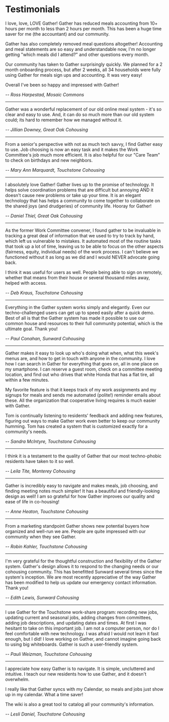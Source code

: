 # Testimonials

I love, love, LOVE Gather! Gather has reduced meals accounting from 10+ hours per month to less than 2 hours per month. This has been a huge time saver for me (the accountant) and our community.

Gather has also completely removed meal questions altogether! Accounting and meal statements are so easy and understandable now, I'm no longer getting "which meals did I attend?" and other questions every month.

Our community has taken to Gather surprisingly quickly. We planned for a 2 month onboarding process, but after 2 weeks, all 34 households were fully using Gather for meals sign ups and accounting. It was very easy!

Overall I've been so happy and impressed with Gather!

_-- Ross Harpestad, Mosaic Commons_

---

Gather was a wonderful replacement of our old online meal system - it's so clear and easy to use. And, it can do so much more than our old system could; its hard to remember how we managed without it.

_-- Jillian Downey, Great Oak Cohousing_

---

From a senior's perspective with not as much tech savvy, I find Gather easy to use. Job choosing is now an easy task and it makes the Work Committee's job much more efficient. It is also helpful for our "Care Team" to check on birthdays and new neighbors.

_-- Mary Ann Marquardt, Touchstone Cohousing_

---

I absolutely love Gather! Gather lives up to the promise of technology. It helps solve coordination problems that are difficult but annoying AND it doesn't cause new problems or take up your time. It is an elegant technology that has helps a community to come together to collaborate on the shared joys (and drudgeries) of community life. Hooray for Gather!

_-- Daniel Thiel, Great Oak Cohousing_

---

As the former Work Committee convener, I found gather to be invaluable in tracking a great deal of information that we used to try to track by hand, which left us vulnerable to mistakes. It automated most of the routine tasks that took up a lot of time, leaving us to be able to focus on the other aspects (fairness, equity, individual needs) of the work process. I can't believe we functioned without it as long as we did and I would NEVER advocate going back.

I think it was useful for users as well. People being able to sign on remotely, whether that means from their house or several thousand miles away, helped with access.

_-- Deb Kraus, Touchstone Cohousing_

---

Everything in the Gather system works simply and elegantly. Even our techno-challenged users can get up to speed easily after a quick demo. Best of all is that the Gather system has made it possible to use our common house and resources to their full community potential, which is the ultimate goal. Thank you!

_-- Paul Conahan, Sunward Cohousing_

---

Gather makes it easy to look up who's doing what when, what this week's menus are, and how to get in touch with anyone in the community. I love how I can search in Gather for everything that goes on, all in one place on my smartphone. I can reserve a guest room, check on a committee meeting location, and find out who drives that white Honda that has a flat tire, all within a few minutes.

My favorite feature is that it keeps track of my work assignments and my signups for meals and sends me automated (polite!) reminder emails about these. All the organization that cooperative living requires is much easier with Gather.

Tom is continually listening to residents' feedback and adding new features, figuring out ways to make Gather work even better to keep our community humming. Tom has created a system that is customized exactly for a community's needs.

_-- Sandra McIntyre, Touchstone Cohousing_

---

I think it is a testament to the quality of Gather that our most techno-phobic residents have taken to it so well.

_-- Leila Tite, Monterey Cohousing_

---

Gather is incredibly easy to navigate and makes meals, job choosing, and finding meeting notes much simpler! It has a beautiful and friendly-looking design as well! I am so grateful for how Gather improves our quality and ease of life in co-housing!

_-- Anne Heaton, Touchstone Cohousing_

---

From a marketing standpoint Gather shows new potential buyers how organized and well-run we are. People are quite impressed with our community when they see Gather.

_-- Robin Kahler, Touchstone Cohousing_

---

I'm very grateful for the thoughtful construction and flexibility of the Gather system. Gather's design allows it to respond to the changing needs or our cohousing community. This has benefitted Sunward several times since the system's inception. We are most recently appreciative of the way Gather has been modified to help us update our emergency contact information. Thank you!

_-- Edith Lewis, Sunward Cohousing_

---

I use Gather for the Touchstone work-share program: recording new jobs, updating current and seasonal jobs, adding changes from committees, adding job descriptions, and updating dates and times. At first I was hesitant to take on this important job. I am not a computer person, nor do I feel comfortable with new technology. I was afraid I would not learn it fast enough, but I did! I love working on Gather, and cannot imagine going back to using big whiteboards. Gather is such a user-friendly system.

_-- Pauli Weizman, Touchstone Cohousing_

---

I appreciate how easy Gather is to navigate. It is simple, uncluttered and intuitive. I teach our new residents how to use Gather, and it doesn't overwhelm.

I really like that Gather syncs with my Calendar, so meals and jobs just show up in my calendar. What a time saver!

The wiki is also a great tool to catalog all your community's information.

_-- Lesli Daniel, Touchstone Cohousing_
